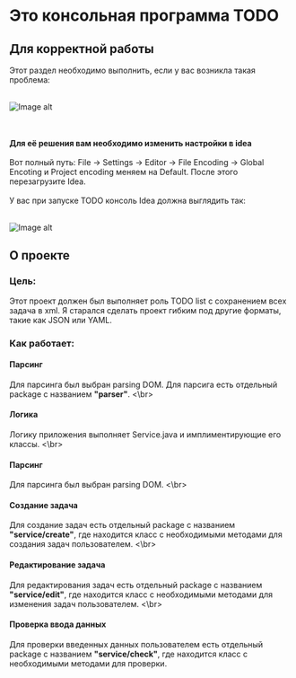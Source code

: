 # Это консольная программа TODO

<h2>Для корректной работы</h2>
Этот раздел необходимо выполнить, если у вас возникла такая проблема:
<br></br>

![Image alt](https://github.com/Daniil600/todo_program/blob/master/picture/img.png)

<br></br>
<b>Для её решения вам необходимо изменить настройки в idea</b>
<br></br>
Вот полный путь: File -> Settings -> Editor -> File Encoding -> Global Encoting и Project encoding меняем на Default.
После этого перезагрузите Idea.
<br></br>
У вас при запуске TODO консоль Idea должна выглядить так:
<br></br>

![Image alt](https://github.com/Daniil600/todo_program/blob/master/picture/img_1.png)

<h2>О проекте</h2>
<h3>Цель:</h3>
Этот проект должен был выполняет роль TODO list с сохранением всех задача в xml.
Я старался сделать проект гибким под другие форматы, такие как JSON или YAML.

<h3>Как работает:</h3>

<h4>Парсинг</h4>
Для парсинга был выбран parsing DOM. 
Для парсига есть отдельный package с названием <b>"parser"</b>.
<\br>
<h4>Логика</h4>
Логику приложения выполняет Service.java и имплиментирующие его классы.
<\br>
<h4>Парсинг</h4>
Для парсинга был выбран parsing DOM. 
<\br>
<h4>Создание задача</h4>
Для создание задач есть отдельный package с названием <b>"service/create"</b>, где находится класс
с необходимыми методами для создания задач пользователем.
<\br>
<h4>Редактирование задача</h4>
Для редактирования задач есть отдельный package с названием <b>"service/edit"</b>, где находится класс
с необходимыми методами для изменения задач пользователем.
<\br>
<h4>Проверка ввода данных</h4>
Для проверки введенных данных пользователем есть отдельный package с названием <b>"service/check"</b>, где находится класс
с необходимыми методами для проверки.

